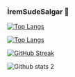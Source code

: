 ### İremSudeSalgar 👋

[![Top Langs](https://github-readme-stats.vercel.app/api/top-langs/?username=iremsalgar&langs_count=8&show_icons=true&theme=radical)](https://github.com/anuraghazra/github-readme-stats)

[![Top Langs](https://github-readme-stats.vercel.app/api/top-langs/?username=iremsalgar&layout=compact&show_icons=true&theme=radical)](https://github.com/anuraghazra/github-readme-stats)

[![GitHub Streak](https://streak-stats.demolab.com?user=iremsalgar&theme=android-dark&locale=tr)](https://git.io/streak-stats)

![Github stats 2](https://github-readme-stats.vercel.app/api?username=iremsalgar&show_icons=true&theme=radical)
